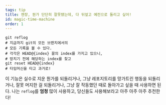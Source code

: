 ```yaml
---
tags: tip
title: 젠장, 뭔가 단단히 잘못됐는데, 다 뒤엎고 예전으로 돌리고 싶어!
id: magic-time-machine
order: 1
---
```


```git
git reflog
# 지금까지 git의 모든 브랜치에서의
# 모든 기록을 볼 수 있다.
# 각각은 HEAD@{index} 꼴의 index를 가지고 있으니,
# 망치기 전에 해당하는 index를 찾고
git reset HEAD@{index}
# 타임머신을 타고 과거로!
```

이 기능은 실수로 지운 뭔가를 되돌리거나, 그냥 레포지토리를 망가트린 행동을 되돌리거나, 잘못 머지한 걸 되돌리거나, 그냥 잘 작동했던 때로 돌아가고 싶을 때 사용하면 된다. 나는 `reflog`를 **엄청** 많이 사용하고, 당신들도 사용해보라고 아주 아주 아주 추천한다!